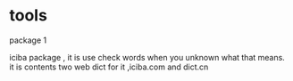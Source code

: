 # tools

package 1

iciba package , it is use check words when you unknown what that means.
it is contents two web dict for it ,iciba.com and dict.cn


